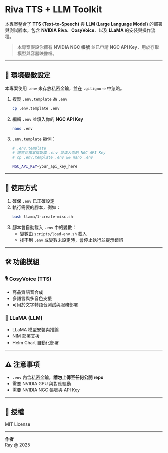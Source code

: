 # Riva TTS + LLM Toolkit

本專案整合了 **TTS (Text-to-Speech)** 與 **LLM (Large Language Model)** 的部署與測試腳本，包含 **NVIDIA Riva**、**CosyVoice**、以及 **LLaMA** 的安裝與操作流程。

> 本專案假設你擁有 **NVIDIA NGC 帳號** 並已申請 **NGC API Key**，用於存取模型與容器映像檔。

---

## 🔑 環境變數設定

本專案使用 `.env` 來存放私密金鑰，並在 `.gitignore` 中忽略。

1. 複製 `.env.template` 為 `.env`
   ```bash
   cp .env.template .env
   ```

2. 編輯 `.env` 並填入你的 **NGC API Key**
   ```bash
   nano .env
   ```

3. `.env.template` 範例：
   ```bash
   # .env.template
   # 請將此檔案複製成 .env 並填入你的 NGC API Key
   # cp .env.template .env && nano .env

   NGC_API_KEY=your_api_key_here
   ```

---

## 🚀 使用方式

1. 確保 `.env` 已正確設定
2. 執行需要的腳本，例如：
   ```bash
   bash llama/1-create-misc.sh
   ```
3. 腳本會自動載入 `.env` 中的變數：
   - 變數由 `scripts/load-env.sh` 載入
   - 找不到 `.env` 或變數未設定時，會停止執行並提示錯誤

---

## 🛠 功能模組

### 🎙 CosyVoice (TTS)
- 高品質語音合成
- 多語言與多音色支援
- 可用於文字轉語音測試與服務部署

### 🤖 LLaMA (LLM)
- LLaMA 模型安裝與推論
- NIM 部署支援
- Helm Chart 自動化部署

---

## ⚠ 注意事項
- `.env` 內含私密金鑰，**請勿上傳至任何公開 repo**
- 需要 NVIDIA GPU 與對應驅動
- 需要 NVIDIA NGC 帳號與 API Key

---

## 📜 授權
MIT License

---

**作者**  
Ray @ 2025
